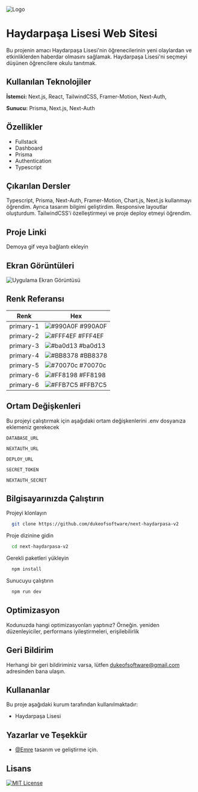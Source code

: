 
![Logo](https://i.ibb.co/0tq4g2B/logo.png)

    
# Haydarpaşa Lisesi Web Sitesi

Bu projenin amacı Haydarpaşa Lisesi'nin öğrenecilerinin yeni olaylardan ve etkinliklerden haberdar olmasını sağlamak. Haydarpaşa Lisesi'ni seçmeyi düşünen öğrencilere okulu tanıtmak.

## Kullanılan Teknolojiler

**İstemci:** Next.js, React, TailwindCSS, Framer-Motion, Next-Auth,

**Sunucu:** Prisma, Next.js, Next-Auth

  
## Özellikler

- Fullstack
- Dashboard
- Prisma
- Authentication
- Typescript


  
## Çıkarılan Dersler

Typescript, Prisma, Next-Auth, Framer-Motion, Chart.js, Next.js kullanmayı öğrendim. Ayrıca tasarım bilgimi geliştirdim. Responsive layoutlar oluşturdum. TailwindCSS'i özelleştirmeyi ve proje deploy etmeyi öğrendim.

  
## Proje Linki

Demoya gif veya bağlantı ekleyin

  
## Ekran Görüntüleri

![Uygulama Ekran Görüntüsü](https://via.placeholder.com/468x300?text=App+Screenshot+Here)

  ## Renk Referansı

| Renk             | Hex                                                                |
| ----------------- | ------------------------------------------------------------------ |
| primary-1 |  ![#990A0F](https://via.placeholder.com/10/990A0F?text=+) #990A0F |
| primary-2 | ![#FFF4EF](https://via.placeholder.com/10/FFF4EF?text=+) #FFF4EF |
| primary-3 | ![#ba0d13](https://via.placeholder.com/10/ba0d13?text=+) #ba0d13 |
| primary-4 | ![#BB8378](https://via.placeholder.com/10/BB8378?text=+) #BB8378 | 
| primary-5 | ![#70070c](https://via.placeholder.com/10/70070c?text=+) #70070c | 
| primary-6 | ![#FF8198](https://via.placeholder.com/10/FF8198?text=+) #FF8198 | 
| primary-6 | ![#FFB7C5](https://via.placeholder.com/10/FFB7C5?text=+) #FFB7C5 | 

## Ortam Değişkenleri

Bu projeyi çalıştırmak için aşağıdaki ortam değişkenlerini .env dosyanıza eklemeniz gerekecek

`DATABASE_URL`

`NEXTAUTH_URL`

`DEPLOY_URL`

`SECRET_TOKEN`

`NEXTAUTH_SECRET`
## Bilgisayarınızda Çalıştırın

Projeyi klonlayın

```bash
  git clone https://github.com/dukeofsoftware/next-haydarpasa-v2
```

Proje dizinine gidin

```bash
  cd next-haydarpasa-v2
```

Gerekli paketleri yükleyin

```bash
  npm install
```

Sunucuyu çalıştırın

```bash
  npm run dev
```

  
## Optimizasyon

Kodunuzda hangi optimizasyonları yaptınız? Örneğin. yeniden düzenleyiciler, performans iyileştirmeleri, erişilebilirlik

  
## Geri Bildirim

Herhangi bir geri bildiriminiz varsa, lütfen dukeofsoftware@gmail.com adresinden bana ulaşın.

  
## Kullananlar

Bu proje aşağıdaki kurum tarafından kullanılmaktadır:

- Haydarpaşa Lisesi

## Yazarlar ve Teşekkür

- [@Emre](https://www.github.com/dukeofsoftware) tasarım ve geliştirme için.

  
## Lisans


[![MIT License](https://img.shields.io/badge/License-MIT-green.svg)](https://github.com/dukeofsoftware/next-haydarpasa-v2/blob/main/LICENSE.md/)
